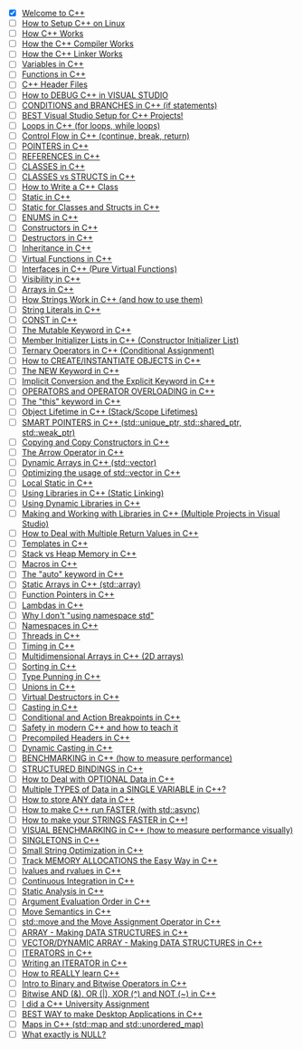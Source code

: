 - [x] [Welcome to C++](https://www.youtube.com/watch?v=18c3MTX0PK0)
- [ ] [How to Setup C++ on Linux](https://www.youtube.com/watch?v=LKLuvoY6U0I)
- [ ] [How C++ Works](https://www.youtube.com/watch?v=SfGuIVzE_Os)
- [ ] [How the C++ Compiler Works](https://www.youtube.com/watch?v=3tIqpEmWMLI)
- [ ] [How the C++ Linker Works](https://www.youtube.com/watch?v=H4s55GgAg0I)
- [ ] [Variables in C++](https://www.youtube.com/watch?v=zB9RI8_wExo)
- [ ] [Functions in C++](https://www.youtube.com/watch?v=V9zuox47zr0)
- [ ] [C++ Header Files](https://www.youtube.com/watch?v=9RJTQmK0YPI)
- [ ] [How to DEBUG C++ in VISUAL STUDIO](https://www.youtube.com/watch?v=0ebzPwixrJA)
- [ ] [CONDITIONS and BRANCHES in C++ (if statements)](https://www.youtube.com/watch?v=qEgCT87KOfc)
- [ ] [BEST Visual Studio Setup for C++ Projects!](https://www.youtube.com/watch?v=qeH9Xv_90KM)
- [ ] [Loops in C++ (for loops, while loops)](https://www.youtube.com/watch?v=_1AwR-un4Hk)
- [ ] [Control Flow in C++ (continue, break, return)](https://www.youtube.com/watch?v=a3IZ8WaIFAA)
- [ ] [POINTERS in C++](https://www.youtube.com/watch?v=DTxHyVn0ODg)
- [ ] [REFERENCES in C++](https://www.youtube.com/watch?v=IzoFn3dfsPA)
- [ ] [CLASSES in C++](https://www.youtube.com/watch?v=2BP8NhxjrO0)
- [ ] [CLASSES vs STRUCTS in C++](https://www.youtube.com/watch?v=fLgTtaqqJp0)
- [ ] [How to Write a C++ Class](https://www.youtube.com/watch?v=3dHBFBw13E0)
- [ ] [Static in C++](https://www.youtube.com/watch?v=f3FVU-iwNuA)
- [ ] [Static for Classes and Structs in C++](https://www.youtube.com/watch?v=V-BFlMrBtqQ)
- [ ] [ENUMS in C++](https://www.youtube.com/watch?v=x55jfOd5PEE)
- [ ] [Constructors in C++](https://www.youtube.com/watch?v=FXhALMsHwEY)
- [ ] [Destructors in C++](https://www.youtube.com/watch?v=D8cWquReFqw)
- [ ] [Inheritance in C++](https://www.youtube.com/watch?v=X8nYM8wdNRE)
- [ ] [Virtual Functions in C++](https://www.youtube.com/watch?v=oIV2KchSyGQ)
- [ ] [Interfaces in C++ (Pure Virtual Functions)](https://www.youtube.com/watch?v=UWAdd13EfM8)
- [ ] [Visibility in C++](https://www.youtube.com/watch?v=6OVQ8nh3KP0)
- [ ] [Arrays in C++](https://www.youtube.com/watch?v=ENDaJi08jCU)
- [ ] [How Strings Work in C++ (and how to use them)](https://www.youtube.com/watch?v=ijIxcB9qjaU)
- [ ] [String Literals in C++](https://www.youtube.com/watch?v=FeHZHF0f2dw)
- [ ] [CONST in C++](https://www.youtube.com/watch?v=4fJBrditnJU)
- [ ] [The Mutable Keyword in C++](https://www.youtube.com/watch?v=bP9z3H3cVMY)
- [ ] [Member Initializer Lists in C++ (Constructor Initializer List)](https://www.youtube.com/watch?v=1nfuYMXjZsA)
- [ ] [Ternary Operators in C++ (Conditional Assignment)](https://www.youtube.com/watch?v=ezqsL-st8qg)
- [ ] [How to CREATE/INSTANTIATE OBJECTS in C++](https://www.youtube.com/watch?v=Ks97R1knQDY)
- [ ] [The NEW Keyword in C++](https://www.youtube.com/watch?v=NUZdUSqsCs4)
- [ ] [Implicit Conversion and the Explicit Keyword in C++](https://www.youtube.com/watch?v=Rr1NX1lH3oE)
- [ ] [OPERATORS and OPERATOR OVERLOADING in C++](https://www.youtube.com/watch?v=mS9755gF66w)
- [ ] [The "this" keyword in C++](https://www.youtube.com/watch?v=Z_hPJ_EhceI)
- [ ] [Object Lifetime in C++ (Stack/Scope Lifetimes)](https://www.youtube.com/watch?v=iNuTwvD6ciI)
- [ ] [SMART POINTERS in C++ (std::unique_ptr, std::shared_ptr, std::weak_ptr)](https://www.youtube.com/watch?v=UOB7-B2MfwA)
- [ ] [Copying and Copy Constructors in C++](https://www.youtube.com/watch?v=BvR1Pgzzr38)
- [ ] [The Arrow Operator in C++](https://www.youtube.com/watch?v=4p3grlSpWYA)
- [ ] [Dynamic Arrays in C++ (std::vector)](https://www.youtube.com/watch?v=PocJ5jXv8No)
- [ ] [Optimizing the usage of std::vector in C++](https://www.youtube.com/watch?v=HcESuwmlHEY)
- [ ] [Local Static in C++](https://www.youtube.com/watch?v=f7mtWD9GdJ4)
- [ ] [Using Libraries in C++ (Static Linking)](https://www.youtube.com/watch?v=or1dAmUO8k0)
- [ ] [Using Dynamic Libraries in C++](https://www.youtube.com/watch?v=pLy69V2F_8M)
- [ ] [Making and Working with Libraries in C++ (Multiple Projects in Visual Studio)](https://www.youtube.com/watch?v=Wt4dxDNmDA8)
- [ ] [How to Deal with Multiple Return Values in C++](https://www.youtube.com/watch?v=3cm0VckC8q0)
- [ ] [Templates in C++](https://www.youtube.com/watch?v=I-hZkUa9mIs)
- [ ] [Stack vs Heap Memory in C++](https://www.youtube.com/watch?v=wJ1L2nSIV1s)
- [ ] [Macros in C++](https://www.youtube.com/watch?v=j3mYki1SrKE)
- [ ] [The "auto" keyword in C++](https://www.youtube.com/watch?v=2vOPEuiGXVo)
- [ ] [Static Arrays in C++ (std::array)](https://www.youtube.com/watch?v=Hw42GkHPyvk)
- [ ] [Function Pointers in C++](https://www.youtube.com/watch?v=p4sDgQ-jao4)
- [ ] [Lambdas in C++](https://www.youtube.com/watch?v=mWgmBBz0y8c)
- [ ] [Why I don't "using namespace std"](https://www.youtube.com/watch?v=4NYC-VU-svE)
- [ ] [Namespaces in C++](https://www.youtube.com/watch?v=ts1Eek5w7ZA)
- [ ] [Threads in C++](https://www.youtube.com/watch?v=wXBcwHwIt_I)
- [ ] [Timing in C++](https://www.youtube.com/watch?v=oEx5vGNFrLk)
- [ ] [Multidimensional Arrays in C++ (2D arrays)](https://www.youtube.com/watch?v=gNgUMA_Ur0U)
- [ ] [Sorting in C++](https://www.youtube.com/watch?v=x0uUKWJzSO4)
- [ ] [Type Punning in C++](https://www.youtube.com/watch?v=8egZ_5GA9Bc)
- [ ] [Unions in C++](https://www.youtube.com/watch?v=6uqU9Y578n4)
- [ ] [Virtual Destructors in C++](https://www.youtube.com/watch?v=jELbKhGkEi0)
- [ ] [Casting in C++](https://www.youtube.com/watch?v=pWZS1MtxI-A)
- [ ] [Conditional and Action Breakpoints in C++](https://www.youtube.com/watch?v=9ncNA6Co2Nk)
- [ ] [Safety in modern C++ and how to teach it](https://www.youtube.com/watch?v=CWglkNBUmD4)
- [ ] [Precompiled Headers in C++](https://www.youtube.com/watch?v=eSI4wctZUto)
- [ ] [Dynamic Casting in C++](https://www.youtube.com/watch?v=CiHfz6pTolQ)
- [ ] [BENCHMARKING in C++ (how to measure performance)](https://www.youtube.com/watch?v=YG4jexlSAjc)
- [ ] [STRUCTURED BINDINGS in C++](https://www.youtube.com/watch?v=eUsTO5BO3WI)
- [ ] [How to Deal with OPTIONAL Data in C++](https://www.youtube.com/watch?v=UAAiwObNhQ0)
- [ ] [Multiple TYPES of Data in a SINGLE VARIABLE in C++?](https://www.youtube.com/watch?v=qCc_Vqg3hJk)
- [ ] [How to store ANY data in C++](https://www.youtube.com/watch?v=7nPrUBNGRAk)
- [ ] [How to make C++ run FASTER (with std::async)](https://www.youtube.com/watch?v=5HWCsmE9DrE)
- [ ] [How to make your STRINGS FASTER in C++!](https://www.youtube.com/watch?v=ZO68JEgoPeg)
- [ ] [VISUAL BENCHMARKING in C++ (how to measure performance visually)](https://www.youtube.com/watch?v=xlAH4dbMVnU)
- [ ] [SINGLETONS in C++](https://www.youtube.com/watch?v=PPup1yeU45I)
- [ ] [Small String Optimization in C++](https://www.youtube.com/watch?v=S7oVXMzTo4w)
- [ ] [Track MEMORY ALLOCATIONS the Easy Way in C++](https://www.youtube.com/watch?v=sLlGEUO_EGE)
- [ ] [lvalues and rvalues in C++](https://www.youtube.com/watch?v=fbYknr-HPYE)
- [ ] [Continuous Integration in C++](https://www.youtube.com/watch?v=FHPtchw-eHA)
- [ ] [Static Analysis in C++](https://www.youtube.com/watch?v=vYW6TOwFK2M)
- [ ] [Argument Evaluation Order in C++](https://www.youtube.com/watch?v=qYxTP7wrCho)
- [ ] [Move Semantics in C++](https://www.youtube.com/watch?v=ehMg6zvXuMY)
- [ ] [std::move and the Move Assignment Operator in C++](https://www.youtube.com/watch?v=OWNeCTd7yQE)
- [ ] [ARRAY - Making DATA STRUCTURES in C++](https://www.youtube.com/watch?v=TzB5ZeKQIHM)
- [ ] [VECTOR/DYNAMIC ARRAY - Making DATA STRUCTURES in C++](https://www.youtube.com/watch?v=ryRf4Jh_YC0)
- [ ] [ITERATORS in C++](https://www.youtube.com/watch?v=SgcHcbQ0RCQ)
- [ ] [Writing an ITERATOR in C++](https://www.youtube.com/watch?v=F9eDv-YIOQ0)
- [ ] [How to REALLY learn C++](https://www.youtube.com/watch?v=_zQqN5OYCCM)
- [ ] [Intro to Binary and Bitwise Operators in C++](https://www.youtube.com/watch?v=KXwRt7og0gI)
- [ ] [Bitwise AND (&), OR (|), XOR (^) and NOT (~) in C++](https://www.youtube.com/watch?v=HoQhw6_1NAA)
- [ ] [I did a C++ University Assignment](https://www.youtube.com/watch?v=kQsHF7C-FUY)
- [ ] [BEST WAY to make Desktop Applications in C++](https://www.youtube.com/watch?v=vWXrFetSH8w)
- [ ] [Maps in C++ (std::map and std::unordered_map)](https://www.youtube.com/watch?v=KiB0vRi2wlc)
- [ ] [What exactly is NULL?](https://www.youtube.com/watch?v=PksUUwvq-po)
